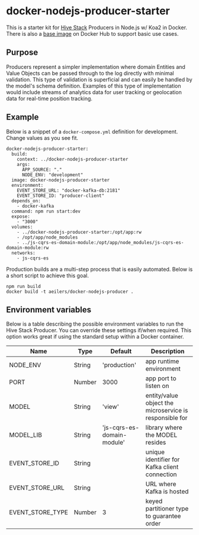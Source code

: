 # docker-nodejs-producer-starter
This is a starter kit for [Hive Stack](https://gist.github.com/aeilers/30aa0047187e5a5d573a478abc581903) Producers in Node.js w/ Koa2 in Docker. There is also a [base image](https://hub.docker.com/r/aeilers/docker-nodejs-producer/) on Docker Hub to support basic use cases.

## Purpose
Producers represent a simpler implementation where domain Entities and Value Objects can be passed through to the log directly with minimal validation. This type of validation is superficial and can easily be handled by the model's schema definition. Examples of this type of implementation would include streams of analytics data for user tracking or geolocation data for real-time position tracking.

## Example
Below is a snippet of a `docker-compose.yml` definition for development. Change values as you see fit.
```
docker-nodejs-producer-starter:
  build:
    context: ../docker-nodejs-producer-starter
    args:
      APP_SOURCE: "."
      NODE_ENV: "development"
  image: docker-nodejs-producer-starter
  environment:
    EVENT_STORE_URL: "docker-kafka-db:2181"
    EVENT_STORE_ID: "producer-client"
  depends_on:
    - docker-kafka
  command: npm run start:dev
  expose:
    - "3000"
  volumes:
    - ../docker-nodejs-producer-starter:/opt/app:rw
    - /opt/app/node_modules
    - ../js-cqrs-es-domain-module:/opt/app/node_modules/js-cqrs-es-domain-module:rw
  networks:
    - js-cqrs-es
```

Production builds are a multi-step process that is easily automated. Below is a short script to achieve this goal.
```
npm run build
docker build -t aeilers/docker-nodejs-producer .
```

## Environment variables
Below is a table describing the possible environment variables to run the Hive Stack Producer. You can override these settings if/when required. This option works great if using the standard setup within a Docker container.

Name              | Type    | Default                     | Description
----------------- | ------- | --------------------------- | -------------------------------------------------------
NODE_ENV          | String  | 'production'                | app runtime environment
PORT              | Number  | 3000                        | app port to listen on
MODEL             | String  | 'view'                      | entity/value object the microservice is responsible for
MODEL_LIB         | String  | 'js-cqrs-es-domain-module'  | library where the MODEL resides
EVENT_STORE_ID    | String  |                             | unique identifier for Kafka client connection
EVENT_STORE_URL   | String  |                             | URL where Kafka is hosted
EVENT_STORE_TYPE  | Number  | 3                           | keyed partitioner type to guarantee order
